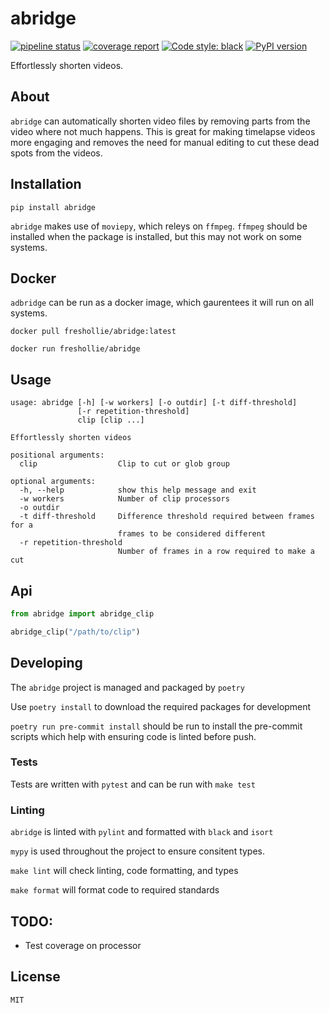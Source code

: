 # abridge

[![pipeline status](https://gitlab.com/freshollie/abridge/badges/master/pipeline.svg)](https://gitlab.com/freshollie/abridge/commits/master)
[![coverage report](https://gitlab.com/freshollie/abridge/badges/master/coverage.svg)](http://freshollie.gitlab.io/abridge)
[![Code style: black](https://img.shields.io/badge/code%20style-black-000000.svg)](https://github.com/python/black)
[![PyPI version](https://badge.fury.io/py/abridge.svg)](https://badge.fury.io/py/abridge)

Effortlessly shorten videos.

## About

`abridge` can automatically shorten video files by removing parts from the video
where not much happens. This is great for making timelapse videos more engaging
and removes the need for manual editing to cut these dead spots from the videos.

## Installation

`pip install abridge`

`abridge` makes use of `moviepy`, which releys on `ffmpeg`. `ffmpeg` should be installed
when the package is installed, but this may not work on some systems.

## Docker

`adbridge` can be run as a docker image, which gaurentees it will run
on all systems.

`docker pull freshollie/abridge:latest`

`docker run freshollie/abridge`

## Usage

```
usage: abridge [-h] [-w workers] [-o outdir] [-t diff-threshold]
               [-r repetition-threshold]
               clip [clip ...]

Effortlessly shorten videos

positional arguments:
  clip                  Clip to cut or glob group

optional arguments:
  -h, --help            show this help message and exit
  -w workers            Number of clip processors
  -o outdir
  -t diff-threshold     Difference threshold required between frames for a
                        frames to be considered different
  -r repetition-threshold
                        Number of frames in a row required to make a cut
```

## Api

```python
from abridge import abridge_clip

abridge_clip("/path/to/clip")
```

## Developing

The `abridge` project is managed and packaged by `poetry`

Use `poetry install` to download the required packages for development

`poetry run pre-commit install` should be run to install the pre-commit
scripts which help with ensuring code is linted before push.

### Tests

Tests are written with `pytest` and can be run with `make test`

### Linting

`abridge` is linted with `pylint` and formatted with `black` and `isort`

`mypy` is used throughout the project to ensure consitent types.

`make lint` will check linting, code formatting, and types

`make format` will format code to required standards

## TODO:

- Test coverage on processor

## License

`MIT`

